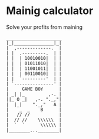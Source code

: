 # Mainig calculator
Solve your profits from maining

    _____________________
    |_|_______________|_|
    |  ,-------------.  |
    | |  .---------.  | |
    | |  | 10010010|  | |
    | |  | 01011010|  | |
    | |  | 11001011|  | |
    | |  | 00110010|  | |
    | |  `---------'  | |
    | `---------------' |
    |     GAME BOY      |
    | _| |_         ,-. |
    ||_ O _|   ,-. "._,"|
    |  |_|    "._,"   A |
    |    _  _    B      | 
    |   // //           |
    |  // //    \\\\\\  |
    |  `  `      \\\\\\ |
    |________...________|
